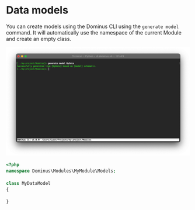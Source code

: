 # Data models

You can create models using the Dominus CLI using the `generate model` command. It will automatically use the namespace of the current Module and create an empty class.

![Dominus CLI](img/cli-generate-model-1.png "Dominus CLI")

``` php
<?php
namespace Dominus\Modules\MyModule\Models;

class MyDataModel
{

}
```